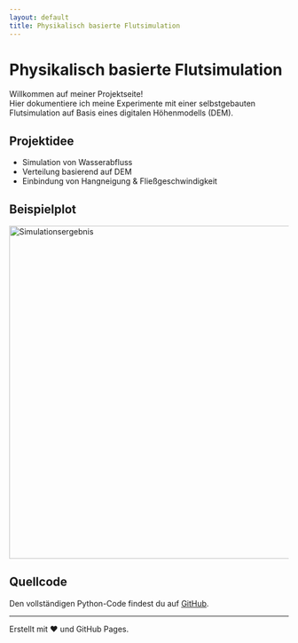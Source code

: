 ```yaml
---
layout: default
title: Physikalisch basierte Flutsimulation
---
```


# Physikalisch basierte Flutsimulation

Willkommen auf meiner Projektseite!  
Hier dokumentiere ich meine Experimente mit einer selbstgebauten Flutsimulation auf Basis eines digitalen Höhenmodells (DEM).

## Projektidee

- Simulation von Wasserabfluss
- Verteilung basierend auf DEM
- Einbindung von Hangneigung & Fließgeschwindigkeit

## Beispielplot

<img src="https://drive.google.com/uc?export=view&id=1PtSKMzJWDPM_wp6dnS5OaW2ym7cpQw-_" alt="Simulationsergebnis" width="600">

## Quellcode

Den vollständigen Python-Code findest du auf [GitHub](https://github.com/dein-benutzername/dein-repo).

---
Erstellt mit ❤️ und GitHub Pages.
